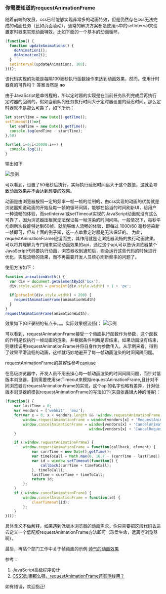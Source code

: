 ### 你需要知道的requestAnimationFrame

随着前端的发展，css已经能够实现非常多的动画特效，但是仍然存在css无法完成的动画任务（比如页面滚动），通常的解决方案都是使用js中的setInterval来设置定时器来实现动画特效，比如下面的一个基本的动画循环。

```javascript
(function() {
  function updateAnimations() {
    doAnimation1();
    doAnimation2();
  }
  setInterval(updateAnimations, 100);
})();
```

该代码实现的功能是每隔100毫秒执行函数操作来达到动画效果，然而，使用计时器真的可靠吗？
答案当然是 **no**

由于JavaScript是单线程的，所以定时器的实现是在当前任务队列完成后再执行定时器的回调的，假如当前队列任务执行时间大于定时器设置的延迟时间，那么定时器就不是那么可靠了，如下所示：

```javascript
let startTime = new Date().getTime();
setTimeout(()=>{
  let endTime = new Date().getTime();
  console.log(endTime - startTime);
},50)

for(let i=0;i<20000;i++) {
  console.log(1);
}
```

输出如下

![示例](https://user-gold-cdn.xitu.io/2018/2/13/1618f7c0f49e7fd2?w=349&h=213&f=png&s=25047)

可以看到，设置了50毫秒后执行，实际执行延迟时间远大于这个数值，这就会导致动画效果并不会达到想要的效果。

动画是由浏览器按照一定的频率一帧一帧的绘制的，由css实现的动画的优势就是浏览器知道动画的开始及每一帧的循环间隔，能够在恰当的时间刷新UI，给用户一种流畅的体验，而setInterval或setTimeout实现的JavaScript动画就没有这么可靠了，因为浏览器压根就无法保证每一帧渲染的时间间隔，一般情况下，每秒平均刷新次数能够达到60帧，就能够给人流畅的体验，即每过 1000/60 毫秒渲染新一帧即可，但从上面的例子知，这一点单靠定时器是无法保证的。
为此，requestAnimationFrame应运而生，其作用就是让浏览器流畅的执行动画效果。可以将其理解为专门用来实现动画效果的api，通过这个api,可以告诉浏览器某个JavaScript代码要执行动画，浏览器收到通知后，则会运行这些代码的时候进行优化，实现流畅的效果，而不再需要开发人员烦心刷新频率的问题了。

使用方法如下：

```javascript
function animationWidth() {
  var div = document.getElementById('box');
  div.style.width = parseInt(div.style.width) + 1 + 'px';

  if(parseInt(div.style.width) < 200) {
    requestAnimationFrame(animationWidth)
  }
}
requestAnimationFrame(animationWidth);
```

效果如下(GIF录制的有点卡。。。实际效果很流畅)：
![示例](https://user-gold-cdn.xitu.io/2018/2/13/1618f7bc6acd9f5c?w=300&h=100&f=gif&s=13525)

可以看到，requestAnimationFrame接受一个动画执行函数作为参数，这个函数的作用是仅执行一帧动画的渲染，并根据条件判断是否结束，如果动画没有结束，则继续调用requestAnimationFrame并将自身作为参数传入。从示例来看，得到了效果平滑流畅的动画，这样就巧妙地避开了每一帧动画渲染的时间间隔问题。

requestAnimationFrame的兼容性参考[caniuse](https://caniuse.com/#search=requestAnimationFrame)

在高级浏览器中，开发人员不用去操心每一帧动画渲染的时间间隔问题，而针对低版本浏览器，则需要使用setTimeout来模拟requestAnimationFrame,且针对不同浏览器对requestAnimationFrame的实现，这个api的名字也略有差异，针对低版本浏览器的模拟requestAnimationFrame的写法如下(来自张鑫旭大神的博客)：

```javascript
(function() {
    var lastTime = 0;
    var vendors = ['webkit', 'moz'];
    for(var x = 0; x < vendors.length && !window.requestAnimationFrame; ++x) {
        window.requestAnimationFrame = window[vendors[x] + 'RequestAnimationFrame'];
        window.cancelAnimationFrame = window[vendors[x] + 'CancelAnimationFrame'] ||    // Webkit中此取消方法的名字变了
                                      window[vendors[x] + 'CancelRequestAnimationFrame'];
    }

    if (!window.requestAnimationFrame) {
        window.requestAnimationFrame = function(callback, element) {
            var currTime = new Date().getTime();
            var timeToCall = Math.max(0, 16.7 - (currTime - lastTime));
            var id = window.setTimeout(function() {
                callback(currTime + timeToCall);
            }, timeToCall);
            lastTime = currTime + timeToCall;
            return id;
        };
    }
    if (!window.cancelAnimationFrame) {
        window.cancelAnimationFrame = function(id) {
            clearTimeout(id);
        };
    }
}());
```

具体含义不做解释，如果遇到低版本浏览器的动画需求，你只需要把这段代码丢进去定义一个低配版requestAnimationFrame方法即可（珍爱生命，远离老浏览器啊）。

最后，再贴个部门工作中关于帧动画的示例
[帅气的动画效果](http://fe.epoint.com.cn:8080/bigscreen/demos/frameAnimation/)

参考：
1. JavaScript高级程序设计
2. [CSS3动画那么强，requestAnimationFrame还有毛线用？](http://www.zhangxinxu.com/wordpress/2013/09/css3-animation-requestanimationframe-tween-%E5%8A%A8%E7%94%BB%E7%AE%97%E6%B3%95/?_t_t_t=0.3547051663712042)

如有错误，欢迎指正!
